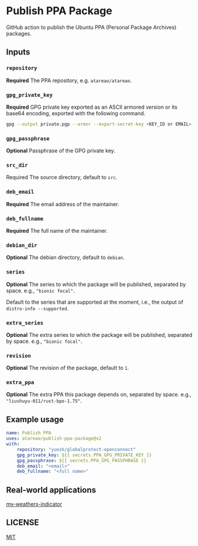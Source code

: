 # Publish PPA Package

GitHub action to publish the Ubuntu PPA (Personal Package Archives) packages.

## Inputs

### `repository`
**Required** The PPA repository, e.g. `atareao/atareao`.

### `gpg_private_key`
**Required** GPG private key exported as an ASCII armored version or its base64 encoding, exported with the following command.

```sh
gpg --output private.pgp --armor --export-secret-key <KEY_ID or EMAIL>
```

### `gpg_passphrase`
**Optional** Passphrase of the GPG private key.

### `src_dir`
Required The source directory, default to `src`.

### `deb_email`
**Required** The email address of the maintainer.

### `deb_fullname`
**Required** The full name of the maintainer.

### `debian_dir`
**Optional** The debian directory, default to `debian`.

### `series`
**Optional** The series to which the package will be published, separated by space. e.g., `"bionic focal"`.

Default to the series that are supported at the moment, i.e., the output of `distro-info --supported`.

### `extra_series`
**Optional** The extra series to which the package will be published, separated by space. e.g., `"bionic focal"`.

### `revision`
**Optional** The revision of the package, default to `1`.

### `extra_ppa`
**Optional** The extra PPA this package depends on, separated by space. e.g., `"liushuyu-011/rust-bpo-1.75"`.

## Example usage

```yaml
name: Publish PPA
uses: atareao/publish-ppa-package@v2
with:
    repository: "yuezk/globalprotect-openconnect"
    gpg_private_key: ${{ secrets.PPA_GPG_PRIVATE_KEY }}
    gpg_passphrase: ${{ secrets.PPA_GPG_PASSPHRASE }}
    deb_email: "<email>"
    deb_fullname: "<full name>"
```

## Real-world applications

[my-weathers-indicator](https://github.com/atareao/my-weather-indicator)

## LICENSE

[MIT](./LICENSE)
